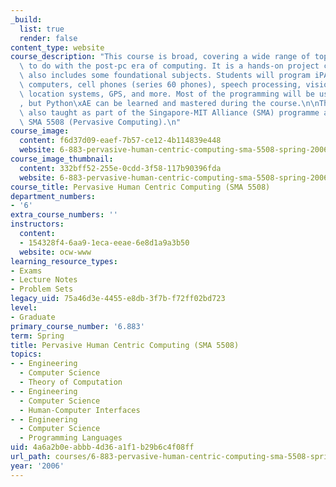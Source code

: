 ```yaml
---
_build:
  list: true
  render: false
content_type: website
course_description: "This course is broad, covering a wide range of topics that have\
  \ to do with the post-pc era of computing. It is a hands-on project course that\
  \ also includes some foundational subjects. Students will program iPAQ handheld\
  \ computers, cell phones (series 60 phones), speech processing, vision, Cricket\
  \ location systems, GPS, and more. Most of the programming will be using Python\xAE\
  , but Python\xAE can be learned and mastered during the course.\n\nThis course was\
  \ also taught as part of the Singapore-MIT Alliance (SMA) programme as course number\
  \ SMA 5508 (Pervasive Computing).\n"
course_image:
  content: f6d37d09-eaef-7b57-ce12-4b114839e448
  website: 6-883-pervasive-human-centric-computing-sma-5508-spring-2006
course_image_thumbnail:
  content: 332bff52-255e-0cdd-3f58-117b90396fda
  website: 6-883-pervasive-human-centric-computing-sma-5508-spring-2006
course_title: Pervasive Human Centric Computing (SMA 5508)
department_numbers:
- '6'
extra_course_numbers: ''
instructors:
  content:
  - 154328f4-6aa9-1eca-eeae-6e8d1a9a3b50
  website: ocw-www
learning_resource_types:
- Exams
- Lecture Notes
- Problem Sets
legacy_uid: 75a46d3e-4455-e8db-3f7b-f72ff02bd723
level:
- Graduate
primary_course_number: '6.883'
term: Spring
title: Pervasive Human Centric Computing (SMA 5508)
topics:
- - Engineering
  - Computer Science
  - Theory of Computation
- - Engineering
  - Computer Science
  - Human-Computer Interfaces
- - Engineering
  - Computer Science
  - Programming Languages
uid: 4a6a2b0e-abbb-4d36-a1f1-b29b6c4f08ff
url_path: courses/6-883-pervasive-human-centric-computing-sma-5508-spring-2006
year: '2006'
---
```


